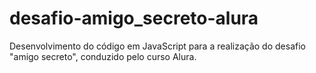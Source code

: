 # desafio-amigo_secreto-alura
Desenvolvimento do código em JavaScript para a realização do desafio "amigo secreto", conduzido pelo curso Alura.
